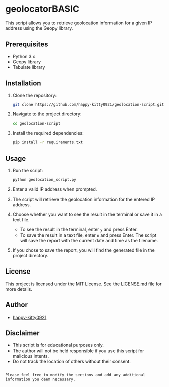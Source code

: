 # geolocatorBASIC

This script allows you to retrieve geolocation information for a given IP address using the Geopy library.

## Prerequisites

- Python 3.x
- Geopy library
- Tabulate library

## Installation

1. Clone the repository:

   ```bash
   git clone https://github.com/happy-kitty0921/geolocation-script.git
   ```

2. Navigate to the project directory:

   ```bash
   cd geolocation-script
   ```

3. Install the required dependencies:

   ```bash
   pip install -r requirements.txt
   ```

## Usage

1. Run the script:

   ```bash
   python geolocation_script.py
   ```

2. Enter a valid IP address when prompted.

3. The script will retrieve the geolocation information for the entered IP address.

4. Choose whether you want to see the result in the terminal or save it in a text file.

   - To see the result in the terminal, enter `y` and press Enter.
   - To save the result in a text file, enter `n` and press Enter. The script will save the report with the current date and time as the filename.

5. If you chose to save the report, you will find the generated file in the project directory.

## License

This project is licensed under the MIT License. See the [LICENSE.md](LICENSE.md) file for more details.

## Author

- [happy-kitty0921](https://github.com/happy-kitty0921)

## Disclaimer

- This script is for educational purposes only.
- The author will not be held responsible if you use this script for malicious intents.
- Do not track the location of others without their consent.

```

Please feel free to modify the sections and add any additional information you deem necessary.
